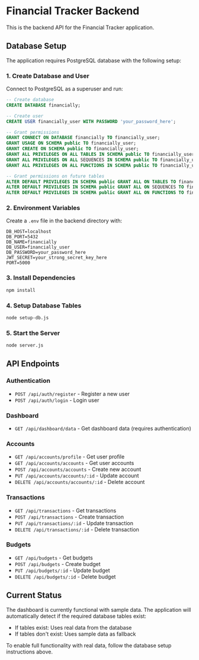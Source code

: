 # Financial Tracker Backend

This is the backend API for the Financial Tracker application.

## Database Setup

The application requires PostgreSQL database with the following setup:

### 1. Create Database and User

Connect to PostgreSQL as a superuser and run:

```sql
-- Create database
CREATE DATABASE financially;

-- Create user
CREATE USER financially_user WITH PASSWORD 'your_password_here';

-- Grant permissions
GRANT CONNECT ON DATABASE financially TO financially_user;
GRANT USAGE ON SCHEMA public TO financially_user;
GRANT CREATE ON SCHEMA public TO financially_user;
GRANT ALL PRIVILEGES ON ALL TABLES IN SCHEMA public TO financially_user;
GRANT ALL PRIVILEGES ON ALL SEQUENCES IN SCHEMA public TO financially_user;
GRANT ALL PRIVILEGES ON ALL FUNCTIONS IN SCHEMA public TO financially_user;

-- Grant permissions on future tables
ALTER DEFAULT PRIVILEGES IN SCHEMA public GRANT ALL ON TABLES TO financially_user;
ALTER DEFAULT PRIVILEGES IN SCHEMA public GRANT ALL ON SEQUENCES TO financially_user;
ALTER DEFAULT PRIVILEGES IN SCHEMA public GRANT ALL ON FUNCTIONS TO financially_user;
```

### 2. Environment Variables

Create a `.env` file in the backend directory with:

```
DB_HOST=localhost
DB_PORT=5432
DB_NAME=financially
DB_USER=financially_user
DB_PASSWORD=your_password_here
JWT_SECRET=your_strong_secret_key_here
PORT=5000
```

### 3. Install Dependencies

```bash
npm install
```

### 4. Setup Database Tables

```bash
node setup-db.js
```

### 5. Start the Server

```bash
node server.js
```

## API Endpoints

### Authentication
- `POST /api/auth/register` - Register a new user
- `POST /api/auth/login` - Login user

### Dashboard
- `GET /api/dashboard/data` - Get dashboard data (requires authentication)

### Accounts
- `GET /api/accounts/profile` - Get user profile
- `GET /api/accounts/accounts` - Get user accounts
- `POST /api/accounts/accounts` - Create new account
- `PUT /api/accounts/accounts/:id` - Update account
- `DELETE /api/accounts/accounts/:id` - Delete account

### Transactions
- `GET /api/transactions` - Get transactions
- `POST /api/transactions` - Create transaction
- `PUT /api/transactions/:id` - Update transaction
- `DELETE /api/transactions/:id` - Delete transaction

### Budgets
- `GET /api/budgets` - Get budgets
- `POST /api/budgets` - Create budget
- `PUT /api/budgets/:id` - Update budget
- `DELETE /api/budgets/:id` - Delete budget

## Current Status

The dashboard is currently functional with sample data. The application will automatically detect if the required database tables exist:

- If tables exist: Uses real data from the database
- If tables don't exist: Uses sample data as fallback

To enable full functionality with real data, follow the database setup instructions above. 
